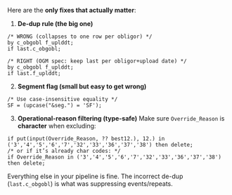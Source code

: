 Here are the **only fixes that actually matter**:

1. **De-dup rule (the big one)**

```sas
/* WRONG (collapses to one row per obligor) */
by c_obgobl f_uplddt;
if last.c_obgobl;

/* RIGHT (OGM spec: keep last per obligor+upload date) */
by c_obgobl f_uplddt;
if last.f_uplddt;
```

2. **Segment flag (small but easy to get wrong)**

```sas
/* Use case-insensitive equality */
SF = (upcase("&seg.") = 'SF');
```

3. **Operational-reason filtering (type-safe)**
   Make sure `Override_Reason` is **character** when excluding:

```sas
if put(input(Override_Reason, ?? best12.), 12.) in ('3','4','5','6','7','32','33','36','37','38') then delete;
/* or if it’s already char codes: */
if Override_Reason in ('3','4','5','6','7','32','33','36','37','38') then delete;
```

Everything else in your pipeline is fine. The incorrect de-dup (`last.c_obgobl`) is what was suppressing events/repeats.
